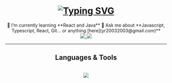 <h1 align="center">
    <a href="https://git.io/typing-svg"><img src="https://readme-typing-svg.herokuapp.com?font=Fira+Code&pause=1000&width=435&lines=Hi+There;I'm+Joe" alt="Typing SVG" /></a>
</h1>
<div align="center">
🌱 I’m currently learning **React and Java**
💬 Ask me about **Javascript, Typescript, React, Git... or anything [here](yr20032003@gmail.com)**
</div>
<div align="center"> 
  <a href="yr20032003@gmail.com">
    <img src="https://img.shields.io/badge/Gmail-333333?style=for-the-badge&logo=gmail&logoColor=red" />
  </a>
  <a href="[#](https://www.linkedin.com/in/youssefragab26/)" target="_blank">
    <img src="https://img.shields.io/badge/LinkedIn-0077B5?style=for-the-badge&logo=linkedin&logoColor=white" target="_blank" />
  </a>
</div>
<hr/>
 <h2 align="center">Languages & Tools</h2>
<br/>
<div align="center">
<img src="https://skillicons.dev/icons?i=javascript,typescript,react,html,css,git" width={100}/><br>
</div>

<!--
**youssefragab26/youssefragab26** is a ✨ _special_ ✨ repository because its `README.md` (this file) appears on your GitHub profile.

Here are some ideas to get you started:

- 🔭 I’m currently working on ...
- 👯 I’m looking to collaborate on ...
- 🤔 I’m looking for help with ...
- 📫 How to reach me: ...
- 😄 Pronouns: ...
- ⚡ Fun fact: ...
-->
